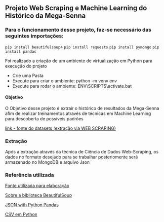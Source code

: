 ## Projeto Web Scraping e Machine Learning do Histórico da Mega-Senna

### Para o funcionamento desse projeto, faz-se necessário das seguintes importações:
``` pip install beautifulsoup4 ```
``` pip install requests ```
``` pip install pymongo ```
``` pip install pandas ```

<p>Foi realizado a criação de um ambiente de virtualização em Python para execução do projeto</p>
<ul>
  <li>Crie uma Pasta</li> 
  <li>Execute para criar o ambiente: python -m venv env</li> 
  <li>Execute para rodar o ambiente: ENV\SCRIPTS\activate.bat</li> 
 </ul>

#### Objetivo
<p>O Objetivo desse projeto é extrair o histórico de resultados da Mega-Senna afim de realizar treinamentos através de técnicas em 
  Machine Learning para descoberta de possíveis padrões
</p>
<a href="https://www.resultadosmegasena.com.br/resultados-anteriores" target="_blank">link - fonte do datasets (extração via WEB SCRAPING)</a>

### Extração
<p>
Após a extração através da técnica de Ciência de Dados Web-Scraping, os dados no formato desejado para se trabalhar posteriomente 
  será armazenado no MongoDB e arquivo Json
</p>

### Referência utilizada
<a href="https://blog.geekhunter.com.br/como-fazer-um-web-scraping-python/" target="_blank">Fonte utilizada para elaboração</a>

<a href="https://www.crummy.com/software/BeautifulSoup/bs4/doc/" target="_blank">Sobre a biblioteca BeautifulSoup</a>

<a href="https://pythonbasics.org/pandas-json/" target="_blank">JSON with Python Pandas</a>

<a href="https://medium.com/data-hackers/escrita-e-leitura-de-arquivos-csv-em-python-6a256c608818">CSV em Python</a>

